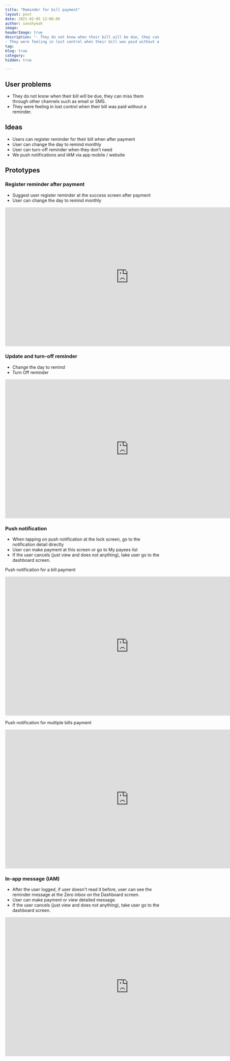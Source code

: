 ```yaml
---
title: "Reminder for bill payment"
layout: post
date: 2021-02-05 12:06:05
author: sonohyeah
image: 
headerImage: true
description: "- They do not know when their bill will be due, they can miss them through other channels such as email or SMS.
- They were feeling in lost control when their bill was paid without a reminder."
tag:
blog: true
category: 
hidden: true

---
```


## **User problems**

- They do not know when their bill will be due, they can miss them through other channels such as email or SMS.
- They were feeling in lost control when their bill was paid without a reminder.

## Ideas

- Users can register reminder for their bill when after payment
- User can change the day to remind monthly
- User can turn-off reminder when they don’t need
- We push notifications  and IAM via app mobile / website

## Prototypes

### Register reminder after payment

- Suggest user register reminder at the success screen after payment
- User can change the day to remind monthly

<iframe style="border: 1px solid rgba(0, 0, 0, 0.1);" width="800" height="450" src="https://www.figma.com/embed?embed_host=share&url=https%3A%2F%2Fwww.figma.com%2Fproto%2FRUq8PKD1QoJFDNvMBB2Yq9%2FPS1_WS3-Bill-payment%3Fnode-id%3D46%253A9873%26viewport%3D348%252C537%252C0.08072768896818161%26scaling%3Dscale-down" allowfullscreen></iframe>

### Update and turn-off reminder

- Change the day to remind
- Turn Off reminder
 
<iframe style="border: 1px solid rgba(0, 0, 0, 0.1);" width="800" height="450" src="https://www.figma.com/embed?embed_host=share&url=https%3A%2F%2Fwww.figma.com%2Fproto%2FRUq8PKD1QoJFDNvMBB2Yq9%2FPS1_WS3-Bill-payment%3Fnode-id%3D98%253A323%26viewport%3D315%252C490%252C0.1256456822156906%26scaling%3Dscale-down" allowfullscreen></iframe>

### Push notification

- When tapping on push notification at the lock screen, go to the notification detail directly
- User can make payment at this screen or go to My payees list
- If the user cancels (just view and does not anything), take user go to the dashboard screen.

Push notification for a bill payment
<iframe style="border: 1px solid rgba(0, 0, 0, 0.1);" width="800" height="450" src="https://www.figma.com/embed?embed_host=share&url=https%3A%2F%2Fwww.figma.com%2Fproto%2FRUq8PKD1QoJFDNvMBB2Yq9%2FPS1_WS3-Bill-payment%3Fnode-id%3D46%253A4720%26viewport%3D476%252C263%252C0.14603278040885925%26scaling%3Dscale-down" allowfullscreen></iframe>

Push notification for multiple bills payment
<iframe style="border: 1px solid rgba(0, 0, 0, 0.1);" width="800" height="450" src="https://www.figma.com/embed?embed_host=share&url=https%3A%2F%2Fwww.figma.com%2Fproto%2FRUq8PKD1QoJFDNvMBB2Yq9%2FPS1_WS3-Bill-payment%3Fnode-id%3D164%253A11026%26viewport%3D504%252C373%252C0.12897677719593048%26scaling%3Dscale-down" allowfullscreen></iframe>

### In-app message (IAM)

- After the user logged, if user doesn't read it before, user can see the reminder message at the Zero inbox on the Dashboard screen.
- User can make payment or view detailed message.
- If the user cancels (just view and does not anything), take user go to the dashboard screen.

<iframe style="border: 1px solid rgba(0, 0, 0, 0.1);" width="800" height="450" src="https://www.figma.com/embed?embed_host=share&url=https%3A%2F%2Fwww.figma.com%2Fproto%2FRUq8PKD1QoJFDNvMBB2Yq9%2FPS1_WS3-Bill-payment%3Fnode-id%3D13%253A1984%26viewport%3D100%252C421%252C0.291262149810791%26scaling%3Dscale-down" allowfullscreen></iframe>
